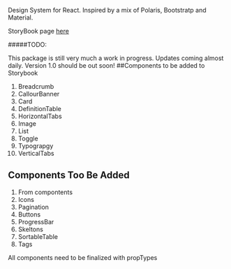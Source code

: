 Design System for React. Inspired by a mix of Polaris, Bootstratp and Material.

StoryBook page [here](https://jmdesign.netlify.com/)

#####TODO:

This package is still very much a work in progress. Updates coming almost daily. Version 1.0 should be out soon!
##Components to be added to Storybook

1. Breadcrumb
1. CallourBanner
1. Card
1. DefinitionTable
1. HorizontalTabs
1. Image
1. List
1. Toggle
1. Typograpgy
1. VerticalTabs

## Components Too Be Added

1. From compontents
1. Icons
1. Pagination
1. Buttons
1. ProgressBar
1. Skeltons
1. SortableTable
1. Tags

All components need to be finalized with propTypes
